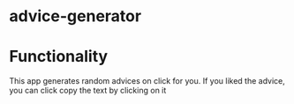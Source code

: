 # advice-generator

# Functionality
This app generates random advices on click for you.
If you liked the advice, you can click copy the text by clicking on it
